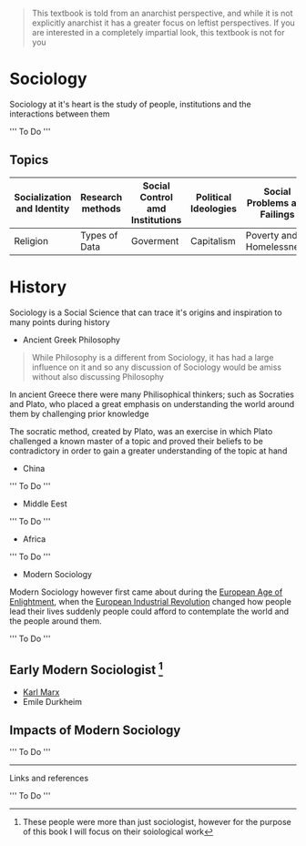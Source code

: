 > This textbook is told from an anarchist perspective, and while it is not explicitly anarchist it has a greater focus on leftist perspectives. If you are interested in a completely impartial look, this textbook is not for you

# Sociology

Sociology at it's heart is the study of people, institutions and the interactions between them

''' To Do '''

## Topics

| Socialization and Identity | Research methods | Social Control amd Institutions | Political Ideologies | Social Problems and Failings   |
| -------------------------- | ---------------- | ------------------------------- | -------------------- | ------------------------------ |
| Religion                   | Types of Data    | Goverment                       | Capitalism           | Poverty and Homelessness       |



# History

Sociology is a Social Science that can trace it's origins and inspiration to many points during history 

* Ancient Greek Philosophy

> While Philosophy is a different from Sociology, it has had a large influence on it and so any discussion of Sociology would be amiss without also discussing Philosophy

In ancient Greece there were many Philisophical thinkers; such as Socraties and Plato, who placed a great emphasis on understanding the world around them by challenging prior knowledge

The socratic method, created by Plato, was an exercise in which Plato challenged a known master of a topic and proved their beliefs to be contradictory in order to gain a greater understanding of the topic at hand

* China

''' To Do '''

* Middle Eest

''' To Do '''

* Africa

''' To Do '''

* Modern Sociology

Modern Sociology however first came about during the [European Age of Enlightment](../main/Events%20and%20History/European%20Enlightenment.md), when the [European Industrial Revolution](../main/Events%20and%20History/European%20Industrial%20Revolution.md) changed how people lead their lives
  suddenly people could afford to contemplate the world and the people around them. 

''' To Do '''



## Early Modern Sociologist [^1]

* [Karl Marx](../main/People%20and%20Groups/Karl%20Marx.md)
* Emile Durkheim



## Impacts of Modern Sociology

''' To Do '''



---

Links and references

''' To Do '''



[^1]: These people were more than just sociologist, however for the purpose of this book I will focus on their soiological work
